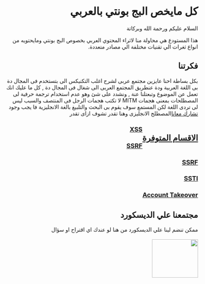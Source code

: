 # <h1 dir="rtl" align="right">كل مايخص البج بونتي بالعربي </h1>

<p dir="rtl" align="right">السلام عليكم ورحمة الله وبركاتة </p>
<p dir="rtl" align="right">
هذا المستودع هي محاولة منا لاثراء المحتوي العربي بخصوص البج بونتي ومايحتويه من انواع ثغرات الي تقنيات مختلفة الي مصادر متعددة.
</p>


## <h2 dir="rtl" align="right"> فكرتنا</h2>
<p dir="rtl" align="right">بكل بساطة احنا عايزين مجتمع عربى لشرح اغلب التكنيكس الى بتستخدم فى المجال دة بى اللغة العربية ودة عنطريق المجتمع العربى الى شغال فى المجال دة , كل ما عليك انك تعمل عن الموضوع وتبعتلنا عنة , ونشدد على شئ وهو عدم استخدام ترجمة حرفية لى المصطلحات بمعنى هجمات MITM لا تكتب هجمات الرجل فى المنتصف
والسبب ليس لى تردى اللغة لكن المستمع سوف يقوم بى البحث والتلبيغ بالغة الانجليزية فا يجب وجود المصطلح الانجليزى 
وهنا تقدر تشوف ازاى تقدر<a href="https://github.com/hackarwiki/bughunting-ar/wiki/%D8%A7%D8%B2%D8%A7%D9%89-%D8%AA%D9%82%D8%AF%D8%B1-%D8%AA%D8%B6%D9%8A%D9%81-%D9%85%D8%B9%D9%84%D9%88%D9%85%D8%A7%D8%AA-%D8%A7%D9%83%D8%AA%D8%B1-%D9%84%D9%84%D9%85%D8%B3%D8%AA%D9%88%D8%AF%D8%B9" style="float:right"> تشارك معانا 

</p>
<h2 dir="rtl" align="right">الاقسام المتوفرة </h2>

<h3 dir="rtl" align="right"> <a href="/XSS/">XSS</a></h3>
<h3 dir="rtl" align="right"> <a href="/SSRF/">SSRF</a></h3>
<h3 dir="rtl" align="right"> <a href="/SSRF/">SSRF</a></h3>
<h3 dir="rtl" align="right"> <a href="/SSTI/">SSTI</a></h3>
<h3 dir="rtl" align="right"> <a href="/Account Takeover/">Account Takeover</a></h3>






  ## <h2 dir="rtl" align="right"> مجتمعنا علي الديسكورد </h2>

<p dir="rtl" align="right">
ممكن تنضم لينا علي الديسكورد من هنا لو عندك اي اقتراح او سؤال
<br>
<br>
<a href="https://discord.gg/T44Kd8xUQ9"><img width="120px" height="100px" src="https://external-content.duckduckgo.com/iu/?u=https%3A%2F%2Fwww.denofgeek.com%2Fwp-content%2Fuploads%2F2020%2F06%2FDiscord.png%3Ffit%3D1244%252C696&f=1&nofb=1"></a>
</p>
  
